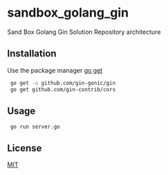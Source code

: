 # sandbox_golang_gin

Sand Box Golang Gin Solution Repository architecture

## Installation

Use the package manager [go get](https://pkg.go.dev/cmd/go/internal/get)

```bash
 go get -u github.com/gin-gonic/gin
 go get github.com/gin-contrib/cors
```

## Usage

```golang
 go run server.go
```

## License
[MIT](https://choosealicense.com/licenses/mit/)
